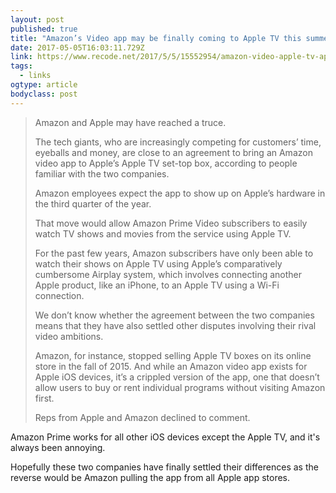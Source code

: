 ```yaml
---
layout: post 
published: true 
title: "Amazon’s Video app may be finally coming to Apple TV this summer" 
date: 2017-05-05T16:03:11.729Z 
link: https://www.recode.net/2017/5/5/15552954/amazon-video-apple-tv-app-jeff-bezos-tim-cook 
tags:
  - links
ogtype: article 
bodyclass: post 
---
```


> Amazon and Apple may have reached a truce.
> 
> The tech giants, who are increasingly competing for customers’ time, eyeballs and money, are close to an agreement to bring an Amazon video app to Apple’s Apple TV set-top box, according to people familiar with the two companies.
> 
> Amazon employees expect the app to show up on Apple’s hardware in the third quarter of the year.
> 
> That move would allow Amazon Prime Video subscribers to easily watch TV shows and movies from the service using Apple TV.
> 
> For the past few years, Amazon subscribers have only been able to watch their shows on Apple TV using Apple’s comparatively cumbersome Airplay system, which involves connecting another Apple product, like an iPhone, to an Apple TV using a Wi-Fi connection.
> 
> We don’t know whether the agreement between the two companies means that they have also settled other disputes involving their rival video ambitions.
> 
> Amazon, for instance, stopped selling Apple TV boxes on its online store in the fall of 2015. And while an Amazon video app exists for Apple iOS devices, it’s a crippled version of the app, one that doesn’t allow users to buy or rent individual programs without visiting Amazon first.
> 
> Reps from Apple and Amazon declined to comment.

Amazon Prime works for all other iOS devices except the Apple TV, and it's always been annoying.

Hopefully these two companies have finally settled their differences as the reverse would be Amazon pulling the app from all Apple app stores.
